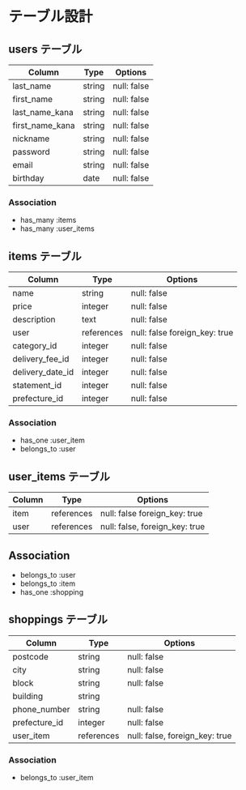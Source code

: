 # テーブル設計

## users テーブル

| Column          | Type    | Options     |
| --------------- | ------- | ----------- |
| last_name       | string  | null: false |
| first_name      | string  | null: false |
| last_name_kana  | string  | null: false |
| first_name_kana | string  | null: false |
| nickname        | string  | null: false |
| password        | string  | null: false |
| email           | string  | null: false |
| birthday        | date    | null: false |

### Association

- has_many  :items
- has_many  :user_items

## items テーブル

| Column           | Type        | Options                        |
| ---------------- | ----------- | ------------------------------ |
| name             | string      | null: false                    |
| price            | integer     | null: false                    |
| description      | text        | null: false                    |
| user             | references  | null: false  foreign_key: true |
| category_id      | integer     | null: false                    |
| delivery_fee_id  | integer     | null: false                    |
| delivery_date_id | integer     | null: false                    |
| statement_id     | integer     | null: false                    |
| prefecture_id    | integer     | null: false                    |





### Association

- has_one :user_item
- belongs_to :user 


## user_items テーブル

| Column   | Type        | Options                        |
| -------- | ----------- | ------------------------------ |
| item     | references  | null: false  foreign_key: true |
| user     | references  | null: false, foreign_key: true |

## Association
- belongs_to :user
- belongs_to :item
- has_one    :shopping

## shoppings テーブル

| Column        | Type       | Options                        |
| ------------- | ---------- | ------------------------------ |
| postcode      | string     | null: false                    |
| city          | string     | null: false                    |
| block         | string     | null: false                    |
| building      | string     |                                |
| phone_number  | string     | null: false                    |
| prefecture_id | integer    | null: false                    |
| user_item     | references | null: false, foreign_key: true |

### Association

- belongs_to :user_item

